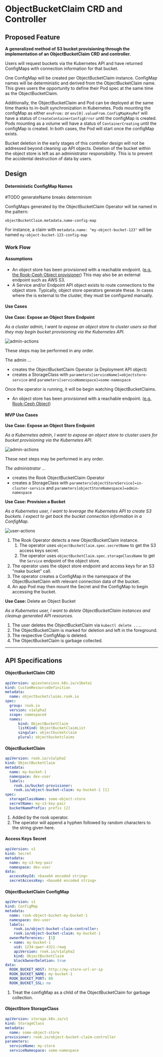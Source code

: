 # ObjectBucketClaim CRD and Controller

## Proposed Feature

**A generalized method of S3 bucket provisioning through the implementation of an ObjectBucketClaim CRD and controller.** 

Users will request buckets via the Kubernetes API and have returned ConfigMaps with connection information for that bucket.  

One ConfigMap will be created per ObjectBucketClaim instance.  ConfigMap names will be deterministic and derived from the ObjectBucketClaim name.  This gives users the opportunity to define their Pod spec at the same time as the ObjectBucketClaim.

Additionally, the ObjectBucketClaim and Pod can be deployed at the same time thanks to in-built synchronization in Kubernetes. Pods mounting the configMap as either `envFrom:` or `env[0].valueFrom.ConfigMapKeyRef` will have a status of `CreateContainerConfigError` until the configMap is created. Pods mounting as a volume will have a status of `ContainerCreating` until the configMap is created. In both cases, the Pod will start once the configMap exists.

Bucket deletion in the early stages of this controller design will not be addressed beyond cleaning up API objects.  Deletion of the bucket within the object store is left as an administrator responsibility.  This is to prevent the accidental destruction of data by users.

## Design

#### Deterministic ConfigMap Names

#TODO generateName breaks determinism

ConfigMaps generated by the ObjectBucketClaim Operator will be named in the pattern:

    objectBucketClaim.metadata.name-config-map

For instance, a claim with `metadata.name: "my-object-bucket-123"` will be named `my-object-bucket-123-config-map`  

### Work Flow

#### Assumptions

- An object store has been provisioned with a reachable endpoint.  ([e.g. the Rook-Ceph Object provisioner](https://rook.github.io/docs/rook/master/ceph-object.html)) This may also be an external endpoint such as AWS S3.
- A Service and/or Endpoint API object exists to route connections to the object store.  Typically, object store operators generate these. In cases where the is external to the cluster, they must be configured manually.

#### Use Cases

**Use Case: Expose an Object Store Endpoint**

_As a cluster admin, I want to expose an object store to cluster users so that they may begin bucket provisioning via the Kubernetes API._

![admin-actions](./obc-admin.png)

These steps may be performed in any order.

The admin ...

- creates the ObjectBucketClaim Operator (a Deployment API object)
- creates a StorageClass with `parameters[serviceName]=objectstore-service` and `parameters[serviceNamespace]=some-namespace`

Once the operator is running, it will be begin watching ObjectBucketClaims.
- An object store has been provisioned with a reachable endpoint.  ([e.g. Rook-Ceph Object](https://rook.github.io/docs/rook/master/ceph-object.html))

#### MVP Use Cases

**Use Case: Expose an Object Store Endpoint**

_As a Kubernetes admin, I want to expose an object store to cluster users for bucket provisioning via the Kubernetes API._

![admin-actions](./obc-admin.png)

These next steps may be performed in any order.

_The administrator ..._
- creates the Rook ObjectBucketClaim Operator
- creates a StorageClass with `parameters[objectStoreService]=in-cluster-service` and `parameters[objectStoreNamespace]=admin-namespace`



**Use Case: Provision a Bucket** 

_As a Kubernetes user, I want to leverage the Kubernetes API to create S3 buckets. I expect to get back the bucket connection information in a ConfigMap._
 
![user-actions](./obc-user.png)

1. The Rook Operator detects a new ObjectBucketClaim instance.  
    1. The operator uses `objectBucketClaim.spec.secretName` to get the S3 access keys secret.  
    1. The operator uses `objectBucketClaim.spec.storageClassName` to get the `Service` endpoint of the object store.
1. The operator uses the object store endpoint and access keys for an S3 "make bucket" call.
1. The operator creates a ConfigMap in the namespace of the ObjectBucketClaim with relevant connection data of the bucket.
1. An app Pod may then mount the Secret and the ConfigMap to begin accessing the bucket. 

**Use Case:** Delete an Object Bucket

_As a Kubernetes user, I want to delete ObjectBucketClaim instances and cleanup generated API resources._

1. The user deletes the ObjectBucketClaim via `kubectl delete ...`.
1. The ObjectBucketClaim is marked for deletion and left in the foreground.
1. The respective ConfigMap is deleted.
1. The ObjectBucketClaim is garbage collected.

---

## API Specifications

#### ObjectBucketClaim CRD

```yaml
apiVersion: apiextensions.k8s.io/v1beta1 
kind: CustomResourceDefinition
metadata:
  name: objectbucketclaims.rook.io
spec:
  group: rook.io
  version: v1alpha2
  scope: namespaced
  names:
      kind: ObjectBucketClaim
      listKind: ObjectBucketClaimList
      singular: objectbucketclaim
      plural: objectbucketclaims
```

#### ObjectBucketClaim

```yaml
apiVersion: rook.io/v1alpha2
kind: ObjectBucketClaim
metadata:
  name: my-bucket-1
  namespace: dev-user
  labels:
    rook.io/bucket-provisioner:
    rook.io/object-bucket-claim: my-bucket-1 [1]
spec:
  storageClassName: some-object-store
  secretName: my-s3-key-pair
  bucketNamePrefix: prefix [2]
```

1. Added by the rook operator.
1. The operator will append a hyphen followed by random characters to the string given here.

#### Access Keys Secret  
  
```yaml
apiVersion: v1
kind: Secret
metadata:
  name: my-s3-key-pair
  namespace: dev-user
data:
  accessKeyId: <base64 encoded string>
  secretAccessKey: <base64 encoded string>
```

#### ObjectBucketClaim ConfigMap

```yaml
apiVersion: v1
kind: ConfigMap
metadata:
  name: rook-object-bucket-my-bucket-1
  namespace: dev-user
  labels:
    rook.io/object-bucket-claim-controller:
    rook.io/object-bucket-claim: my-bucket-1
  ownerReferences:  [1]
  - name: my-bucket-1
    uid: 1234-qwer-4321-rewq
    apiVersion: rook.io/v1alpha2
    kind: ObjectBucketClaim
    blockOwnerDeletion: true 
data:
  ROOK_BUCKET_HOST: http://my-store-url-or-ip
  ROOK_BUCKET_NAME: my-bucket-1
  ROOK_BUCKET_PORT: 80
  ROOK_BUCKET_SSL: no
```

1. Treat the configMap as a child of the ObjectBucketClaim for garbage collection.

#### ObjectStore StorageClass

```yaml
apiVersion: storage.k8s.io/v1
kind: StorageClass
metadata:
  name: some-object-store
provisioner: rook.io/object-bucket-claim-controller
parameters:
  serviceName: my-store
  serviceNamespace: some-namespace
```
